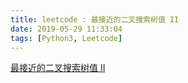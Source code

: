 ```yaml
---
title: leetcode : 最接近的二叉搜索树值 II
date: 2019-05-29 11:33:04
tags: [Python3, Leetcode]
---
```


[最接近的二叉搜索树值 II](https://leetcode-cn.com/problems/closest-binary-search-tree-value-ii/)

